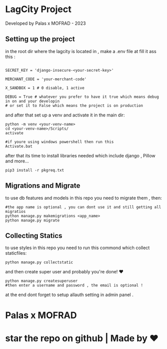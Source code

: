 # LagCity Project

Developed by Palas x MOFRAD - 2023

## Setting up the project

in the root dir where the lagcity is located in , make a .env file at fill it ass this :
```

SECRET_KEY = 'django-insecure-<your-secret-key>'

MERCHANT_CODE = 'your-merchant-code'

X_SANDBOX = 1 # 0 disable, 1 active

DEBUG = True # whatever you prefer to have it true which means debug in on and your developin
# or set it to False which means the project is on production

```

and after that set up a venv and activate it in the main dir:

```
python -m venv <your-venv-name>
cd <your-venv-name>/Scripts/
activate 

#if youre using windows powershell then run this
Activate.bat
```
after that its time to install libraries needed which include django , Pillow and more...
```
pip3 install -r pkgreq.txt 
```


## Migrations and Migrate
to use db features and models in this repo you need to migrate them , then:
```
#the app name is optional , you can dont use it and still getting all migratios
python manage.py makemigrations <app_name>
python manage.py migrate
```
## Collecting Statics
to use styles in this repo you need to run this commond which collect staticfiles:
```
python manage.py collectstatic
```
and then create super user and probably you're done! ❤️
```
python manage.py createsuperuser
#then enter a username and password , the email is optional !
```
at the end dont forget to setup allauth setting in admin panel .

# Palas x MOFRAD
# star the repo on github | Made by ❤️ 

